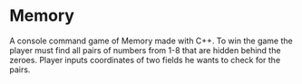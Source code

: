 # Memory
A console command game of Memory made with C++. To win the game the player must find all pairs of numbers from 1-8 that are hidden behind the zeroes. Player inputs coordinates of two fields he wants to check for the pairs.


